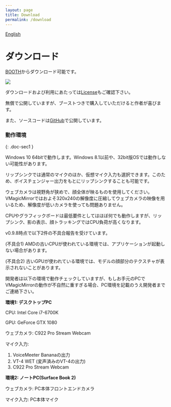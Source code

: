 ```yaml
---
layout: page
title: Download
permalink: /download
---
```


[English](./en/download)

# ダウンロード

[BOOTH](https://booth.pm/ja/items/1272298)からダウンロード可能です。

<a target="_blank" href="https://baku-dreameater.booth.pm/items/1272298/">
  <img src="https://asset.booth.pm/static-images/banner/468x60_02.png">
</a>

ダウンロードおよび利用にあたっては[License](./license)もご確認下さい。

無償で公開していますが、ブーストつきで購入していただけると作者が喜びます。

また、ソースコードは[GitHub](https://github.com/malaybaku/VMagicMirror)で公開しています。

### 動作環境
{: .doc-sec1 }

Windows 10 64bitで動作します。Windows 8.1以前や、32bit版OSでは動作しない可能性があります。

リップシンクでは通常のマイクのほか、仮想マイク入力も選択できます。このため、ボイスチェンジャー出力をもとにリップシンクすることも可能です。

ウェブカメラは視野角が狭めで、顔全体が映るものを使用してください。VMagicMirrorではおよそ320x240の解像度に圧縮してウェブカメラの映像を用いるため、解像度が低いカメラを使っても問題ありません。

CPUやグラフィックボードは最低要件としてはほぼ何でも動作しますが、リップシンク、影の表示、顔トラッキングではCPU負荷が高くなります。

v0.9.8時点で以下2件の不具合報告を受けています。

(不具合1) AMDの古いCPUが使われている環境では、アプリケーションが起動しない場合があります。

(不具合2) 古いGPUが使われている環境では、モデルの顔部分のテクスチャが表示されないことがあります。


開発者は以下の環境で動作チェックしていますが、もしお手元のPCでVMagicMirrorの動作が不自然に重すぎる場合、PC環境を記載のうえ開発者までご連絡下さい。

**環境1: デスクトップPC**

CPU: Intel Core i7-6700K

GPU: GeForce GTX 1080

ウェブカメラ: C922 Pro Stream Webcam

マイク入力:

1. VoiceMeeter Bananaの出力
2. VT-4 WET (変声済みのVT-4の出力)
3. C922 Pro Stream Webcam


**環境2: ノートPC(Surface Book 2)**

ウェブカメラ: PC本体フロントエンドカメラ

マイク入力: PC本体マイク
